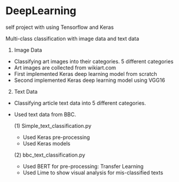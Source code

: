 # DeepLearning
self project with using Tensorflow and Keras


Multi-class classification with image data and text data 

1. Image Data

- Classifying art images into their categories. 5 different categories
- Art images are collected from wikiart.com
- First implemented Keras deep learning model from scratch
- Second implemented Keras deep learning model using VGG16

2. Text Data

- Classifying article text data into 5 different categories.
- Used text data from BBC.

  (1) Simple_text_classification.py
  - Used Keras pre-processing
  - Used Keras models
  
  (2) bbc_text_classification.py
  - Used BERT for pre-processing: Transfer Learning
  - Used Lime to show visual analysis for mis-classified texts



